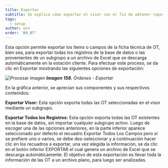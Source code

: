 ```yaml
---
title: Exportar
subtitle: Se explica cómo exportar el visor con el fin de obtener reportes.
tags:
  - setup
author: win
order: '09_07'
---
```



Esta opción permite exportar los ítems o campos de la ficha técnica de OT, bien sea, para exportar todas los registros de la base de datos o las provenientes de un subgrupo a un archivo de Excel que se descarga automáticamente en la estación cliente.
Para efectuar este proceso, se da clic en Exportar <span class="mdi mdi-download"></span> mostrando las siguientes opciones de exportación:

![Procesar imagen](../../assets/images/cap09/chp09_img65.png)
***Imagen 158.** Órdenes - Exportar*

En la gráfica anterior, se aprecian sus componentes y sus respectivos contenidos:

**Exportar Visor:** Esta opción exporta todas las OT seleccionadas en el visor mediante un subgrupo.

**Exportar Todos los Registros:** Esta opción exporta todas las OT existentes en la base de datos, sin importar cualquier subgrupo activo.
Luego de escoger una de las opciones anteriores, en la parte inferior aparece seleccionado por defecto el recuadro <a class="btn cl-gray"><span class="mdi mdi-checkbox-blank-outline"> Exportar Todos Los Campos </span></a> pero si se prefiere uno o varios, se debe des-seleccionar y a continuación hacer clic en los recuadros a exportar, una vez elegida la información, se da clic en el botón inferior <a class="btn bg-gray cl-black">EXPORTAR</a> el cual genera un archivo de Excel que se descarga automáticamente. El objetivo de esta exportación es llevar toda la información de las OT a un archivo plano, para luego ser analizadas.



